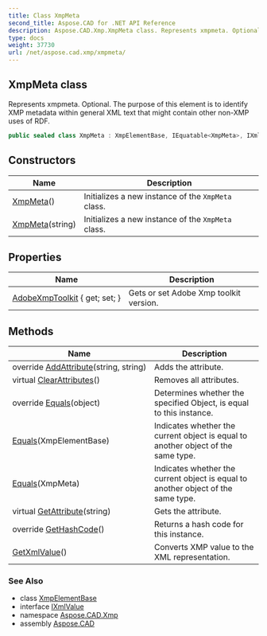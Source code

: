 ```yaml
---
title: Class XmpMeta
second_title: Aspose.CAD for .NET API Reference
description: Aspose.CAD.Xmp.XmpMeta class. Represents xmpmeta. Optional. The purpose of this element is to identify XMP metadata within general XML text that might contain other nonXMP uses of RDF
type: docs
weight: 37730
url: /net/aspose.cad.xmp/xmpmeta/
---
```

## XmpMeta class

Represents xmpmeta. Optional. The purpose of this element is to identify XMP metadata within general XML text that might contain other non-XMP uses of RDF.

```csharp
public sealed class XmpMeta : XmpElementBase, IEquatable<XmpMeta>, IXmlValue
```

## Constructors

| Name | Description |
| --- | --- |
| [XmpMeta](xmpmeta/#constructor)() | Initializes a new instance of the `XmpMeta` class. |
| [XmpMeta](xmpmeta/#constructor_1)(string) | Initializes a new instance of the `XmpMeta` class. |

## Properties

| Name | Description |
| --- | --- |
| [AdobeXmpToolkit](../../aspose.cad.xmp/xmpmeta/adobexmptoolkit/) { get; set; } | Gets or set Adobe Xmp toolkit version. |

## Methods

| Name | Description |
| --- | --- |
| override [AddAttribute](../../aspose.cad.xmp/xmpmeta/addattribute/)(string, string) | Adds the attribute. |
| virtual [ClearAttributes](../../aspose.cad.xmp/xmpelementbase/clearattributes/)() | Removes all attributes. |
| override [Equals](../../aspose.cad.xmp/xmpmeta/equals/#equals_2)(object) | Determines whether the specified Object, is equal to this instance. |
| [Equals](../../aspose.cad.xmp/xmpelementbase/equals/)(XmpElementBase) | Indicates whether the current object is equal to another object of the same type. |
| [Equals](../../aspose.cad.xmp/xmpmeta/equals/#equals_1)(XmpMeta) | Indicates whether the current object is equal to another object of the same type. |
| virtual [GetAttribute](../../aspose.cad.xmp/xmpelementbase/getattribute/)(string) | Gets the attribute. |
| override [GetHashCode](../../aspose.cad.xmp/xmpmeta/gethashcode/)() | Returns a hash code for this instance. |
| [GetXmlValue](../../aspose.cad.xmp/xmpmeta/getxmlvalue/)() | Converts XMP value to the XML representation. |

### See Also

* class [XmpElementBase](../xmpelementbase/)
* interface [IXmlValue](../ixmlvalue/)
* namespace [Aspose.CAD.Xmp](../../aspose.cad.xmp/)
* assembly [Aspose.CAD](../../)


